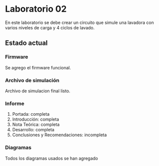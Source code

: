 # Laboratorio 02

En este laboratorio se debe crear un circuito que simule una lavadora con varios niveles de carga y 4 ciclos de lavado.

## Estado actual

### Firmware
Se agrego el firmware funcional.

### Archivo de simulación

Archivo de simulacion final listo.

### Informe

1. Portada: completa
2. Introducción: completa
3. Nota Teórica: completa
4. Desarrollo: completa
5. Conclusiones y Recomendaciones: incompleta

### Diagramas

Todos los diagramas usados se han agregado
